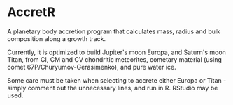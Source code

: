 # AccretR
A planetary body accretion program that calculates mass, radius and bulk composition along a growth track.

Currently, it is optimized to build Jupiter's moon Europa, and Saturn's moon Titan, from CI, CM and CV chondritic meteorites, cometary material (using comet 67P/Churyumov-Gerasimenko), and pure water ice.

Some care must be taken when selecting to accrete either Europa or Titan - simply comment out the unnecessary lines, and run in R. RStudio may be used.
